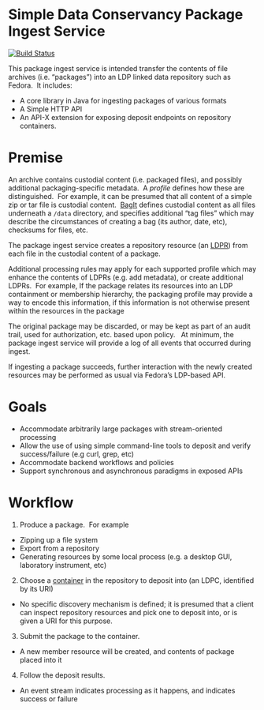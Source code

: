 <!--
Copyright 2016 Johns Hopkins University

Licensed under the Apache License, Version 2.0 (the "License");
you may not use this file except in compliance with the License.
You may obtain a copy of the License at

  http://www.apache.org/licenses/LICENSE-2.0

Unless required by applicable law or agreed to in writing,
software distributed under the License is distributed on an
"AS IS" BASIS, WITHOUT WARRANTIES OR CONDITIONS OF ANY
KIND, either express or implied.  See the License for the
specific language governing permissions and limitations
under the License.
-->
# Simple Data Conservancy Package Ingest Service #
[![Build Status](https://travis-ci.org/DataConservancy/dcs-package-ingest.svg?branch=master)](https://travis-ci.org/DataConservancy/dcs-package-ingest)


This package ingest service is intended transfer the contents of file archives (i.e. “packages”) into an LDP linked data repository such as Fedora.  It includes:
  * A core library in Java for ingesting packages of various formats
  * A Simple HTTP API 
  * An API-X extension for exposing deposit endpoints on repository containers.
  
# Premise
An archive contains custodial content (i.e. packaged files), and possibly additional packaging-specific metadata.  A _profile_ defines how these are distinguished.  For example, it can be presumed that all content of a simple zip or tar file is custodial content.  [BagIt](https://tools.ietf.org/html/draft-kunze-bagit-14) defines custodial content as all files underneath a `/data` directory, and specifies additional “tag files” which may describe the circumstances of creating a bag (its author, date, etc), checksums for files, etc.  

The package ingest service creates a repository resource (an [LDPR](http://www.w3.org/TR/ldp/#ldpr)) from each file in the custodial content of a package.  

Additional processing rules may apply for each supported profile which may enhance the contents of LDPRs (e.g. add metadata), or create additional LDPRs.  For example, If the package relates its resources into an LDP containment or membership hierarchy, the packaging profile may provide a way to encode this information, if this information is not otherwise present within the resources in the package

The original package may be discarded, or may be kept as part of an audit trail, used for authorization, etc. based upon policy.   At minimum, the package ingest service will provide a log of all events that occurred during ingest.

If ingesting a package succeeds, further interaction with the newly created resources may be performed as usual via Fedora’s LDP-based API. 

# Goals
  * Accommodate arbitrarily large packages with stream-oriented processing
  * Allow the use of using simple command-line tools to deposit and verify success/failure (e.g curl, grep, etc)
  * Accommodate backend workflows and policies
  * Support synchronous and asynchronous paradigms in exposed APIs

# Workflow

1. Produce a package.  For example
  * Zipping up a file system
  * Export from a repository
  * Generating resources by some local process (e.g. a desktop GUI, laboratory instrument, etc)

2. Choose a [container](http://www.w3.org/TR/ldp/#ldpc) in the repository to deposit into (an LDPC, identified by its URI)
  * No specific discovery mechanism is defined; it is presumed that a client can inspect repository resources and pick one to deposit into, or is given a URI for this purpose.

3. Submit the package to the container.
  * A new member resource will be created, and contents of package placed into it 

4. Follow the deposit results.
  * An event stream indicates processing as it happens, and indicates success or failure


